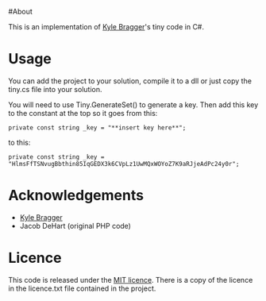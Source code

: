 ﻿
#About

This is an implementation of [Kyle Bragger](http://kylewritescode.com/)'s tiny code in C#.

# Usage

You can add the project to your solution, compile it to a dll or just copy the tiny.cs file into your solution.

You will need to use Tiny.GenerateSet() to generate a key. Then add this key to the constant at the top so it goes from this:

    private const string _key = "**insert key here**";

to this:

    private const string _key = "HlmsFfTSNvugBbthin85IqGEDX3k6CVpLz1UwMQxWOYoZ7K9aRJjeAdPc24y0r";

# Acknowledgements

* [Kyle Bragger](https://github.com/kylebragger/tiny)
* Jacob DeHart (original PHP code)

# Licence

This code is released under the [MIT licence](http://www.opensource.org/licenses/mit-license.php). There is a copy of the licence in the licence.txt file contained in the project.